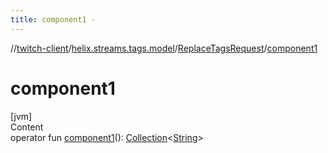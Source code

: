 ```yaml
---
title: component1 -
---
```

//[twitch-client](../../index.md)/[helix.streams.tags.model](../index.md)/[ReplaceTagsRequest](index.md)/[component1](component1.md)



# component1  
[jvm]  
Content  
operator fun [component1](component1.md)(): [Collection](https://kotlinlang.org/api/latest/jvm/stdlib/kotlin.collections/-collection/index.html)<[String](https://kotlinlang.org/api/latest/jvm/stdlib/kotlin/-string/index.html)>  



